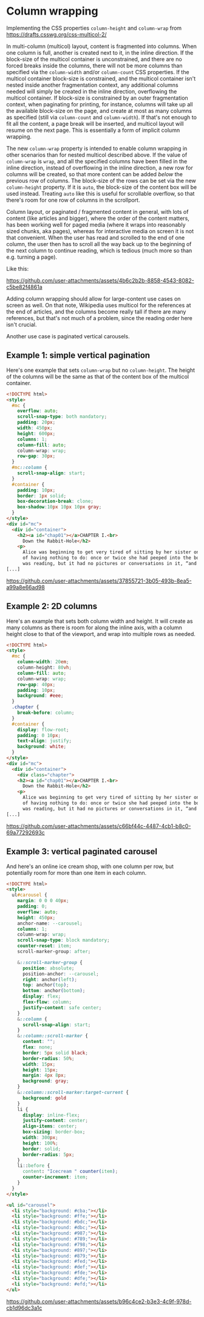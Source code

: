 # Column wrapping

Implementing the CSS properties `column-height` and `column-wrap` from https://drafts.csswg.org/css-multicol-2/

In multi-column (multicol) layout, content is fragmented into columns. When one column is full, another is created next to it, in the inline direction. If the block-size of the multicol container is unconstrained, and there are no forced breaks inside the columns, there will not be more columns than specified via the `column-width` and/or `column-count` CSS properties. If the multicol container block-size is constrained, and the multicol container isn't nested inside another fragmentation context, any additional columns needed will simply be created in the inline direction, overflowing the multicol container. If block-size is constrained by an outer fragmentation context, when paginating for printing, for instance, columns will take up all the available block-size on the page, and create at most as many columns as specified (still via `column-count` and `column-width`). If that's not enough to fit all the content, a page break will be inserted, and multicol layout will resume on the next page. This is essentially a form of implicit column wrapping.

The new `column-wrap` property is intended to enable column wrapping in other scenarios than for nested multicol described above. If the value of `column-wrap` is `wrap`, and all the specified columns have been filled in the inline direction, instead of overflowing in the inline direction, a new row for columns will be created, so that more content can be added *below* the previous row of columns. The block-size of the rows can be set via the new `column-height` property. If it is `auto`, the block-size of the content box will be used instead. Treating `auto` like this is useful for scrollable overflow, so that there's room for one row of columns in the scrollport.

Column layout, or paginated / fragmented content in general, with lots of content (like articles and bigger), where the order of the content matters, has been working well for paged media (where it wraps into reasonably sized chunks, aka pages), whereas for interactive media on screen it is not that convenient. When the user has read and scrolled to the end of one column, the user then has to scroll all the way back up to the beginning of the next column to continue reading, which is tedious (much more so than e.g. turning a page).

Like this:

https://github.com/user-attachments/assets/4b6c2b2b-8858-4543-8082-c5be82f4861a

Adding column wrapping should allow for large-content use cases on screen as well. On that note, Wikipedia uses multicol for the references at the end of articles, and the columns become really tall if there are many references, but that's not much of a problem, since the reading order here isn't crucial.

Another use case is paginated vertical carousels.

## Example 1: simple vertical pagination

Here's one example that sets `column-wrap` but no `column-height`. The height of the columns will be the same as that of the content box of the multicol container.

```html
<!DOCTYPE html>
<style>
  #mc {
    overflow: auto;
    scroll-snap-type: both mandatory;
    padding: 20px;
    width: 450px;
    height: 600px;
    columns: 1;
    column-fill: auto;
    column-wrap: wrap;
    row-gap: 30px;
  }
  #mc::column {
    scroll-snap-align: start;
  }
  #container {
    padding: 10px;
    border: 1px solid;
    box-decoration-break: clone;
    box-shadow:10px 10px 10px gray;
  }
</style>
<div id="mc">
  <div id="container">
    <h2><a id="chap01"></a>CHAPTER I.<br>
      Down the Rabbit-Hole</h2>
    <p>
      Alice was beginning to get very tired of sitting by her sister on the bank, and
      of having nothing to do: once or twice she had peeped into the book her sister
      was reading, but it had no pictures or conversations in it, “and what is
[...]
```

https://github.com/user-attachments/assets/37855721-3b05-493b-8ea5-a99a8e66ad98

## Example 2: 2D columns

Here's an example that sets both column width and height. It will create as many columns as there is room for along the inline axis, with a column height close to that of the viewport, and wrap into multiple rows as needed.

```html
<!DOCTYPE html>
<style>
  #mc {
    column-width: 20em;
    column-height: 80vh;
    column-fill: auto;
    column-wrap: wrap;
    row-gap: 40px;
    padding: 10px;
    background: #eee;
  }
  .chapter {
    break-before: column;
  }
  #container {
    display: flow-root;
    padding: 0 10px;
    text-align: justify;
    background: white;
  }
</style>
<div id="mc">
  <div id="container">
    <div class="chapter">
    <h2><a id="chap01"></a>CHAPTER I.<br>
      Down the Rabbit-Hole</h2>
    <p>
      Alice was beginning to get very tired of sitting by her sister on the bank, and
      of having nothing to do: once or twice she had peeped into the book her sister
      was reading, but it had no pictures or conversations in it, “and what is
[...]
```

https://github.com/user-attachments/assets/c66bf44c-4487-4cb1-b8c0-69a77292693c

## Example 3: vertical paginated carousel

And here's an online ice cream shop, with one column per row, but potentially room for more than one item in each column.

```html
<!DOCTYPE html>
<style>
  ul#carousel {
    margin: 0 0 0 40px;
    padding: 0;
    overflow: auto;
    height: 450px;
    anchor-name: --carousel;
    columns: 1;
    column-wrap: wrap;
    scroll-snap-type: block mandatory;
    counter-reset: item;
    scroll-marker-group: after;

    &::scroll-marker-group {
      position: absolute;
      position-anchor: --carousel;
      right: anchor(left);
      top: anchor(top);
      bottom: anchor(bottom);
      display: flex;
      flex-flow: column;
      justify-content: safe center;
    }
    &::column {
      scroll-snap-align: start;
    }
    &::column::scroll-marker {
      content: "";
      flex: none;
      border: 5px solid black;
      border-radius: 50%;
      width: 15px;
      height: 15px;
      margin: 4px 8px;
      background: gray;
    }
    &::column::scroll-marker:target-current {
      background: gold
    }
    li {
      display: inline-flex;
      justify-content: center;
      align-items: center;
      box-sizing: border-box;
      width: 300px;
      height: 100%;
      border: solid;
      border-radius: 5px;
    }
    li::before {
      content: "Icecream " counter(item);
      counter-increment: item;
    }
  }
</style>

<ul id="carousel">
  <li style="background: #cba;"></li>
  <li style="background: #ffe;"></li>
  <li style="background: #bdc;"></li>
  <li style="background: #dbc;"></li>
  <li style="background: #987;"></li>
  <li style="background: #789;"></li>
  <li style="background: #798;"></li>
  <li style="background: #897;"></li>
  <li style="background: #879;"></li>
  <li style="background: #fed;"></li>
  <li style="background: #def;"></li>
  <li style="background: #fde;"></li>
  <li style="background: #dfe;"></li>
  <li style="background: #efd;"></li>
</ul>
```

https://github.com/user-attachments/assets/b96c4ce2-b3e3-4c9f-978d-cb1d96dc3a1c
